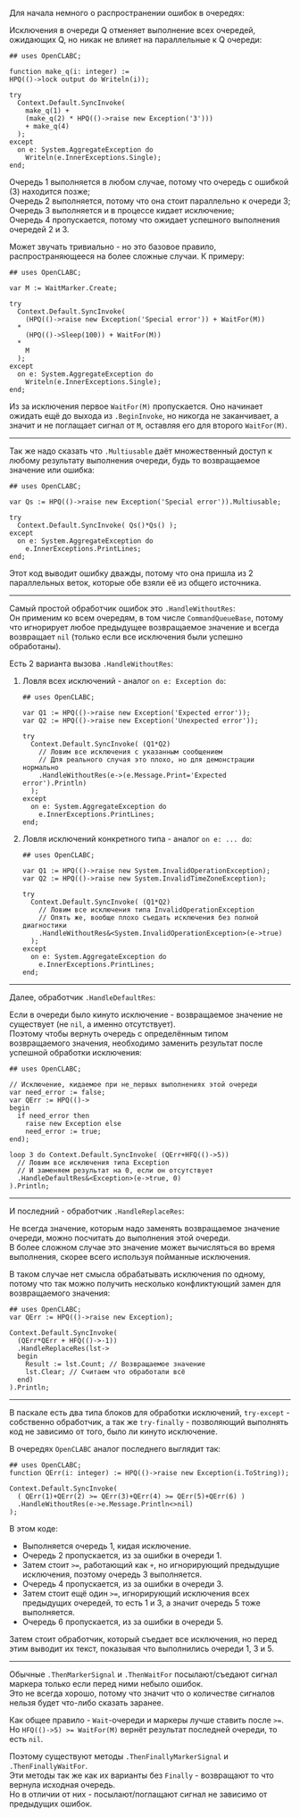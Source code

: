 


Для начала немного о распространении ошибок в очередях:

Исключения в очереди Q отменяет выполнение всех очередей, ожидающих Q,
но никак не влияет на параллельные к Q очереди:
```
## uses OpenCLABC;

function make_q(i: integer) :=
HPQ(()->lock output do Writeln(i));

try
  Context.Default.SyncInvoke(
    make_q(1) +
    (make_q(2) * HPQ(()->raise new Exception('3')))
    + make_q(4)
  );
except
  on e: System.AggregateException do
    Writeln(e.InnerExceptions.Single);
end;
```
Очередь 1 выполняется в любом случае, потому что очередь с ошибкой (3) находится позже;\
Очередь 2 выполняется, потому что она стоит параллельно к очереди 3;\
Очередь 3 выполняется и в процессе кидает исключение;\
Очередь 4 пропускается, потому что ожидает успешного выполнения очередей 2 и 3.

Может звучать тривиально - но это базовое правило, распространяющееся на более сложные случаи. К примеру:
```
## uses OpenCLABC;

var M := WaitMarker.Create;

try
  Context.Default.SyncInvoke(
    (HPQ(()->raise new Exception('Special error')) + WaitFor(M))
  *
    (HPQ(()->Sleep(100)) + WaitFor(M))
  *
    M
  );
except
  on e: System.AggregateException do
    Writeln(e.InnerExceptions.Single);
end;
```
Из за исключения первое `WaitFor(M)` пропускается. Оно начинает ожидать
ещё до выхода из `.BeginInvoke`, но никогда не заканчивает, а значит
и не поглащает сигнал от `M`, оставляя его для второго `WaitFor(M)`.

---

Так же надо сказать что `.Multiusable` даёт множественный доступ
к любому результату выполнения очереди, будь то возвращаемое значение или ошибка:
```
## uses OpenCLABC;

var Qs := HPQ(()->raise new Exception('Special error')).Multiusable;

try
  Context.Default.SyncInvoke( Qs()*Qs() );
except
  on e: System.AggregateException do
    e.InnerExceptions.PrintLines;
end;
```
Этот код выводит ошибку дважды, потому что она пришла из 2 параллельных веток, которые обе взяли её из общего источника.

---

Самый простой обработчик ошибок это `.HandleWithoutRes`:\
Он применим ко всем очередям, в том числе `CommandQueueBase`, потому что игнорирует любое предыдущее
возвращаемое значение и всегда возвращает `nil` (только если все исключения были успешно обработаны).

Есть 2 варианта вызова `.HandleWithoutRes`:

1. Ловля всех исключений - аналог `on e: Exception do`:
   ```
   ## uses OpenCLABC;

   var Q1 := HPQ(()->raise new Exception('Expected error'));
   var Q2 := HPQ(()->raise new Exception('Unexpected error'));

   try
     Context.Default.SyncInvoke( (Q1*Q2)
       // Ловим все исключения с указанным сообщением
       // Для реального случая это плохо, но для демонстрации нормально
       .HandleWithoutRes(e->(e.Message.Print='Expected error').Println)
     );
   except
     on e: System.AggregateException do
       e.InnerExceptions.PrintLines;
   end;
   ```
2. Ловля исключений конкретного типа - аналог `on e: ... do`:
   ```
   ## uses OpenCLABC;

   var Q1 := HPQ(()->raise new System.InvalidOperationException);
   var Q2 := HPQ(()->raise new System.InvalidTimeZoneException);

   try
     Context.Default.SyncInvoke( (Q1*Q2)
       // Ловим все исключения типа InvalidOperationException
	   // Опять же, вообще плохо съедать исключения без полной диагностики
       .HandleWithoutRes&<System.InvalidOperationException>(e->true)
     );
   except
     on e: System.AggregateException do
       e.InnerExceptions.PrintLines;
   end;
   ```

---

Далее, обработчик `.HandleDefaultRes`:

Если в очереди было кинуто исключение - возвращаемое значение не существует (не `nil`, а именно отсутствует).\
Поэтому чтобы вернуть очередь с определённым типом возвращаемого значения,
необходимо заменить результат после успешной обработки исключения:
```
## uses OpenCLABC;

// Исключение, кидаемое при не_первых выполнениях этой очереди
var need_error := false;
var QErr := HPQ(()->
begin
  if need_error then
    raise new Exception else
    need_error := true;
end);

loop 3 do Context.Default.SyncInvoke( (QErr+HFQ(()->5))
  // Ловим все исключения типа Exception
  // И заменяем результат на 0, если он отсутствует
  .HandleDefaultRes&<Exception>(e->true, 0)
).Println;
```

---

И последний - обработчик `.HandleReplaceRes`:

Не всегда значение, которым надо заменять возвращаемое значение очереди, можно посчитать до выполнения этой очереди.\
В более сложном случае это значение может вычисляться во время выполнения, скорее всего используя пойманные исключения.

В таком случае нет смысла обрабатывать исключения по одному, потому что так
можно получить несколько конфликтующий замен для возвращаемого значения:
```
## uses OpenCLABC;
var QErr := HPQ(()->raise new Exception);

Context.Default.SyncInvoke(
  (QErr*QErr + HFQ(()->-1))
  .HandleReplaceRes(lst->
  begin
    Result := lst.Count; // Возвращаемое значение
    lst.Clear; // Считаем что обработали всё
  end)
).Println;
```

---

В паскале есть два типа блоков для обработки исключений, `try-except` - собственно обработчик,
а так же `try-finally` - позволяющий выполнять код не зависимо от того, было ли кинуто исключение.

В очередях `OpenCLABC` аналог последнего выглядит так:
```
## uses OpenCLABC;
function QErr(i: integer) := HPQ(()->raise new Exception(i.ToString));

Context.Default.SyncInvoke(
  ( QErr(1)+QErr(2) >= QErr(3)+QErr(4) >= QErr(5)+QErr(6) )
  .HandleWithoutRes(e->e.Message.Println<>nil)
);
```
В этом коде:
- Выполняется очередь 1, кидая исключение.
- Очередь 2 пропускается, из за ошибки в очереди 1.
- Затем стоит `>=`, работающий как `+`, но игнорирующий предыдущие исключения, поэтому очередь 3 выполняется.
- Очередь 4 пропускается, из за ошибки в очереди 3.
- Затем стоит ещё один `>=`, игнорирующий исключения всех предыдущих очередей, то есть 1 и 3, а значит очередь 5 тоже выполняется.
- Очередь 6 пропускается, из за ошибки в очереди 5.

Затем стоит обработчик, который съедает все исключения, но перед этим выводит их текст, показывая что выполнились очереди 1, 3 и 5.

---

Обычные `.ThenMarkerSignal` и `.ThenWaitFor` посылают/съедают сигнал маркера только если перед ними небыло ошибок.\
Это не всегда хорошо, потому что значит что о количестве сигналов нельзя будет что-либо сказать заранее.

Как общее правило - `Wait`-очереди и маркеры лучше ставить после `>=`.
Но `HFQ(()->5) >= WaitFor(M)` вернёт результат последней очереди, то есть `nil`.

Поэтому существуют методы `.ThenFinallyMarkerSignal` и `.ThenFinallyWaitFor`.\
Эти методы так же как их варианты без `Finally` - возвращают то что вернула исходная очередь.\
Но в отличии от них - посылают/поглащают сигнал не зависимо от предыдущих ошибок.


